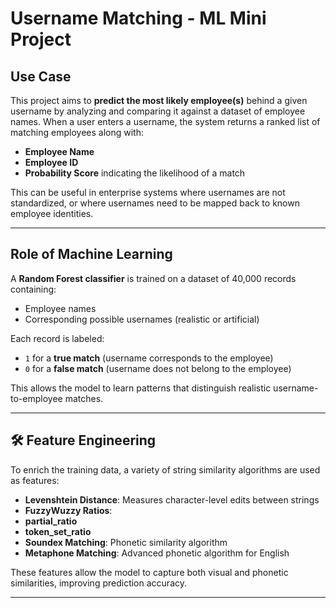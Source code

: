 
# Username Matching - ML Mini Project

## Use Case

This project aims to **predict the most likely employee(s)** behind a given username by analyzing and comparing it against a dataset of employee names. When a user enters a username, the system returns a ranked list of matching employees along with:

- **Employee Name**
- **Employee ID**
- **Probability Score** indicating the likelihood of a match

This can be useful in enterprise systems where usernames are not standardized, or where usernames need to be mapped back to known employee identities.

---

## Role of Machine Learning

A **Random Forest classifier** is trained on a dataset of 40,000 records containing:

- Employee names
- Corresponding possible usernames (realistic or artificial)

Each record is labeled:
- `1` for a **true match** (username corresponds to the employee)
- `0` for a **false match** (username does not belong to the employee)

This allows the model to learn patterns that distinguish realistic username-to-employee matches.

---

## 🛠️ Feature Engineering

To enrich the training data, a variety of string similarity algorithms are used as features:

- **Levenshtein Distance**: Measures character-level edits between strings
- **FuzzyWuzzy Ratios**:
- **partial_ratio**
- **token_set_ratio**
- **Soundex Matching**: Phonetic similarity algorithm
- **Metaphone Matching**: Advanced phonetic algorithm for English

These features allow the model to capture both visual and phonetic similarities, improving prediction accuracy.

---
